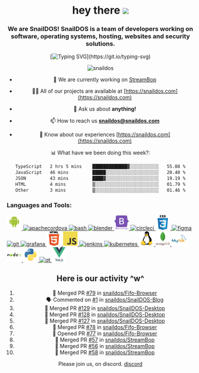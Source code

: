 <h1 align="center">hey there <img src="https://media.giphy.com/media/hvRJCLFzcasrR4ia7z/giphy.gif" width="25px"></h1>
<h3 align="center">We are SnailDOS! SnailDOS is a team of developers working on software, operating systems, hosting, websites and security solutions.</h3>

<div align="center">

[![Typing SVG](https://readme-typing-svg.herokuapp.com?color=%23F7BD27&center=true&multiline=true&lines=We+love+coding!;We+support+open+source!;So%2C+check+our+repos+and+follow+us!+;Star+our+work!+It+keeps+us+motivated.)](https://git.io/typing-svg)

</div>

<p align="center"> <img src="https://komarev.com/ghpvc/?username=snaildos&label=Profile%20views&color=0e75b6&style=flat" alt="snaildos" /> </p>

<div align="center">

- 🔭 We are currently working on [StreamBop](https://snaildos.com/streambop)

- 👨‍💻 All of our projects are available at [https://snaildos.com](https://snaildos.com)

- 💬 Ask us about **anything!**

- 📫 How to reach us **snaildos@snaildos.com**

- 📄 Know about our experiences [https://snaildos.com](https://snaildos.com)
</div>

<p align="center">📊 What have we been doing this week?:</p>

<div align="center">

<!--START_SECTION:waka-->

```text
TypeScript   2 hrs 5 mins    █████████████▓░░░░░░░░░░░   55.08 %
JavaScript   46 mins         █████░░░░░░░░░░░░░░░░░░░░   20.40 %
JSON         43 mins         ████▓░░░░░░░░░░░░░░░░░░░░   19.19 %
HTML         4 mins          ▒░░░░░░░░░░░░░░░░░░░░░░░░   01.79 %
Other        3 mins          ▒░░░░░░░░░░░░░░░░░░░░░░░░   01.46 %
```

<!--END_SECTION:waka-->

</div>

<div align="center">

<h3 align="left">Languages and Tools:</h3>
<p align="left"> <a href="https://developer.android.com" target="_blank"> <img src="https://raw.githubusercontent.com/devicons/devicon/master/icons/android/android-original-wordmark.svg" alt="android" width="40" height="40"/> </a> <a href="https://cordova.apache.org/" target="_blank"> <img src="https://www.vectorlogo.zone/logos/apache_cordova/apache_cordova-icon.svg" alt="apachecordova" width="40" height="40"/> </a> <a href="https://www.gnu.org/software/bash/" target="_blank"> <img src="https://www.vectorlogo.zone/logos/gnu_bash/gnu_bash-icon.svg" alt="bash" width="40" height="40"/> </a> <a href="https://www.blender.org/" target="_blank"> <img src="https://download.blender.org/branding/community/blender_community_badge_white.svg" alt="blender" width="40" height="40"/> </a> <a href="https://getbootstrap.com" target="_blank"> <img src="https://raw.githubusercontent.com/devicons/devicon/master/icons/bootstrap/bootstrap-plain-wordmark.svg" alt="bootstrap" width="40" height="40"/> </a> <a href="https://circleci.com" target="_blank"> <img src="https://www.vectorlogo.zone/logos/circleci/circleci-icon.svg" alt="circleci" width="40" height="40"/> </a> <a href="https://www.w3schools.com/css/" target="_blank"> <img src="https://raw.githubusercontent.com/devicons/devicon/master/icons/css3/css3-original-wordmark.svg" alt="css3" width="40" height="40"/> </a> <a href="https://www.figma.com/" target="_blank"> <img src="https://www.vectorlogo.zone/logos/figma/figma-icon.svg" alt="figma" width="40" height="40"/> </a> <a href="https://git-scm.com/" target="_blank"> <img src="https://www.vectorlogo.zone/logos/git-scm/git-scm-icon.svg" alt="git" width="40" height="40"/> </a> <a href="https://grafana.com" target="_blank"> <img src="https://www.vectorlogo.zone/logos/grafana/grafana-icon.svg" alt="grafana" width="40" height="40"/> </a> <a href="https://www.w3.org/html/" target="_blank"> <img src="https://raw.githubusercontent.com/devicons/devicon/master/icons/html5/html5-original-wordmark.svg" alt="html5" width="40" height="40"/> </a> <a href="https://developer.mozilla.org/en-US/docs/Web/JavaScript" target="_blank"> <img src="https://raw.githubusercontent.com/devicons/devicon/master/icons/javascript/javascript-original.svg" alt="javascript" width="40" height="40"/> </a> <a href="https://www.jenkins.io" target="_blank"> <img src="https://www.vectorlogo.zone/logos/jenkins/jenkins-icon.svg" alt="jenkins" width="40" height="40"/> </a> <a href="https://kubernetes.io" target="_blank"> <img src="https://www.vectorlogo.zone/logos/kubernetes/kubernetes-icon.svg" alt="kubernetes" width="40" height="40"/> </a> <a href="https://www.linux.org/" target="_blank"> <img src="https://raw.githubusercontent.com/devicons/devicon/master/icons/linux/linux-original.svg" alt="linux" width="40" height="40"/> </a> <a href="https://www.mongodb.com/" target="_blank"> <img src="https://raw.githubusercontent.com/devicons/devicon/master/icons/mongodb/mongodb-original-wordmark.svg" alt="mongodb" width="40" height="40"/> </a> <a href="https://www.mysql.com/" target="_blank"> <img src="https://raw.githubusercontent.com/devicons/devicon/master/icons/mysql/mysql-original-wordmark.svg" alt="mysql" width="40" height="40"/> </a> <a href="https://nodejs.org" target="_blank"> <img src="https://raw.githubusercontent.com/devicons/devicon/master/icons/nodejs/nodejs-original-wordmark.svg" alt="nodejs" width="40" height="40"/> </a> <a href="https://www.python.org" target="_blank"> <img src="https://raw.githubusercontent.com/devicons/devicon/master/icons/python/python-original.svg" alt="python" width="40" height="40"/> </a> <a href="https://www.qt.io/" target="_blank"> <img src="https://upload.wikimedia.org/wikipedia/commons/0/0b/Qt_logo_2016.svg" alt="qt" width="40" height="40"/> </a> <a href="https://vuejs.org/" target="_blank"> <img src="https://raw.githubusercontent.com/devicons/devicon/master/icons/vuejs/vuejs-original-wordmark.svg" alt="vuejs" width="40" height="40"/> </a> </p>

## Here is our activity ^w^
<!--START_SECTION:activity-->
1. 🎉 Merged PR [#79](https://github.com/snaildos/Fifo-Browser/pull/79) in [snaildos/Fifo-Browser](https://github.com/snaildos/Fifo-Browser)
2. 🗣 Commented on [#1](https://github.com/snaildos/SnailDOS-Blog/issues/1) in [snaildos/SnailDOS-Blog](https://github.com/snaildos/SnailDOS-Blog)
3. 🎉 Merged PR [#129](https://github.com/snaildos/SnailDOS-Desktop/pull/129) in [snaildos/SnailDOS-Desktop](https://github.com/snaildos/SnailDOS-Desktop)
4. 🎉 Merged PR [#128](https://github.com/snaildos/SnailDOS-Desktop/pull/128) in [snaildos/SnailDOS-Desktop](https://github.com/snaildos/SnailDOS-Desktop)
5. 🎉 Merged PR [#127](https://github.com/snaildos/SnailDOS-Desktop/pull/127) in [snaildos/SnailDOS-Desktop](https://github.com/snaildos/SnailDOS-Desktop)
6. 🎉 Merged PR [#78](https://github.com/snaildos/Fifo-Browser/pull/78) in [snaildos/Fifo-Browser](https://github.com/snaildos/Fifo-Browser)
7. 💪 Opened PR [#77](https://github.com/snaildos/Fifo-Browser/pull/77) in [snaildos/Fifo-Browser](https://github.com/snaildos/Fifo-Browser)
8. 🎉 Merged PR [#57](https://github.com/snaildos/StreamBop/pull/57) in [snaildos/StreamBop](https://github.com/snaildos/StreamBop)
9. 🎉 Merged PR [#56](https://github.com/snaildos/StreamBop/pull/56) in [snaildos/StreamBop](https://github.com/snaildos/StreamBop)
10. 🎉 Merged PR [#58](https://github.com/snaildos/StreamBop/pull/58) in [snaildos/StreamBop](https://github.com/snaildos/StreamBop)
<!--END_SECTION:activity-->

Please join us, on discord.
[discord](https://invite.gg/snaildos)

</div>
